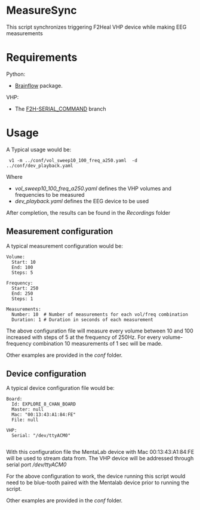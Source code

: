 # MeasureSync

This script synchronizes triggering F2Heal VHP device while making EEG measurements

# Requirements

Python:

- [Brainflow](https://brainflow.readthedocs.io/en/stable/BuildBrainFlow.html#python) package.

VHP:

- The [F2H-SERIAL_COMMAND](https://github.com/F2HEAL/VHP-Vibro-Glove2/tree/F2H-SERIAL_COMAND) branch

# Usage

A Typical usage would be:

     v1 -m ../conf/vol_sweep10_100_freq_a250.yaml  -d ../conf/dev_playback.yaml

Where
- *vol_sweep10_100_freq_a250.yaml* defines the VHP volumes and frequencies to be measured
- *dev_playback.yaml* defines the EEG device to be used

After completion, the results can be found in the *Recordings* folder

## Measurement configuration

A typical measurement configuration would be:
```
Volume:
  Start: 10
  End: 100
  Steps: 5

Frequency:
  Start: 250
  End: 250
  Steps: 1

Measurements:
  Number: 10  # Number of measurements for each vol/freq combination
  Duration: 1 # Duration in seconds of each measurement
```

The above configuration file will measure every volume between 10 and 100 increased with steps of 5 at the frequency of 250Hz. For every volume-frequency combination 10 measurements of 1 sec will be made.

Other examples are provided in the *conf* folder.

## Device configuration

A typical device configuration file would be:
```
Board:
  Id: EXPLORE_8_CHAN_BOARD
  Master: null
  Mac: "00:13:43:A1:84:FE"
  File: null

VHP:
  Serial: "/dev/ttyACM0"
  
```

With this configuration file the MentaLab device with Mac 00:13:43:A1:84:FE will be used to stream data from. The VHP device will be addressed through serial port */dev/ttyACM0*

For the above configuration to work, the device running this script would need to be blue-tooth paired with the Mentalab device prior to running the script.

Other examples are provided in the *conf* folder.

